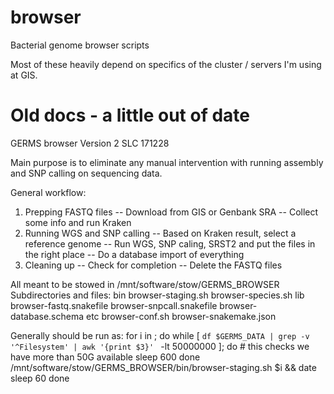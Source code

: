 # browser
Bacterial genome browser scripts

Most of these heavily depend on specifics of the cluster / servers I'm using at GIS.

# Old docs - a little out of date
GERMS browser
Version 2
SLC 171228

Main purpose is to eliminate any manual intervention with running assembly and SNP calling on sequencing data.

General workflow:
1. Prepping FASTQ files
  -- Download from GIS or Genbank SRA
  -- Collect some info and run Kraken
2. Running WGS and SNP calling
  -- Based on Kraken result, select a reference genome
  -- Run WGS, SNP caling, SRST2 and put the files in the right place
  -- Do a database import of everything
3. Cleaning up
  -- Check for completion
  -- Delete the FASTQ files

All meant to be stowed in /mnt/software/stow/GERMS_BROWSER
Subdirectories and files:
  bin
    browser-staging.sh
    browser-species.sh
  lib
    browser-fastq.snakefile
    browser-snpcall.snakefile
    browser-database.schema
  etc
    browser-conf.sh
    browser-snakemake.json

Generally should be run as:
for i in <list of IDs>; do
  while [ `df $GERMS_DATA | grep -v '^Filesystem' | awk '{print $3}' ` -lt 50000000 ]; do
    # this checks we have more than 50G available
    sleep 600
  done
  /mnt/software/stow/GERMS_BROWSER/bin/browser-staging.sh $i && date
  sleep 60
done
